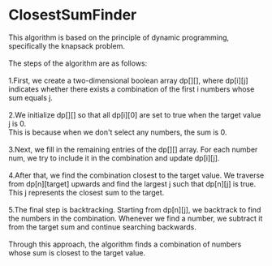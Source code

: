 # ClosestSumFinder

This algorithm is based on the principle of dynamic programming, specifically the knapsack problem.<br>
<br>
The steps of the algorithm are as follows:<br>
<br>
1.First, we create a two-dimensional boolean array dp[][], where dp[i][j] indicates whether there exists a combination of the first i
numbers whose sum equals j. <br>
<br>
2.We initialize dp[][] so that all dp[i][0] are set to true when the target value j is 0. <br>
This is because when we don't select any numbers, the sum is 0. <br>
  <br>
3.Next, we fill in the remaining entries of the dp[][] array. For each number num, we try to include it in the combination and update
dp[i][j]. <br>
<br>
4.After that, we find the combination closest to the target value. We traverse from dp[n][target] upwards and find the largest j such
that dp[n][j] is true. This j represents the closest sum to the target. <br>
<br>
5.The final step is backtracking. Starting from dp[n][j], we backtrack to find the numbers in the combination. Whenever we find a number,
  we subtract it from the target sum and continue searching backwards. <br>
<br>
Through this approach, the algorithm finds a combination of numbers whose sum is closest to the target value. <br>
